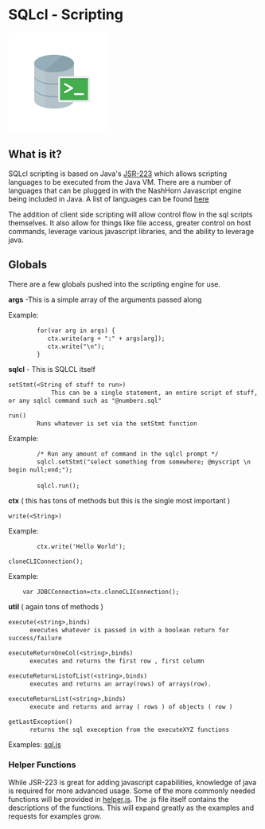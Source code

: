 # SQLcl - Scripting

![SQLcl logo](images/sql-command-line-200.png)


## What is it?

SQLcl scripting is based on Java's [JSR-223](https://jcp.org/aboutJava/communityprocess/final/jsr223/index.html) which allows scripting languages to be executed from the Java VM.  There are a number of languages that can be plugged in with the NashHorn Javascript engine being included in Java.  A list of languages can be found [here](https://en.wikipedia.org/wiki/List_of_JVM_languages)

The addition of client side scripting will allow control flow in the sql scripts themselves.  It also allow for things like file access, greater control on host commands, leverage various javascript libraries, and the ability to leverage java.

## Globals

There are a few globals pushed into the scripting engine for use.

**args** -This is a simple array of the arguments passed along

Example:

~~~	
		for(var arg in args) {
		   ctx.write(arg + ":" + args[arg]);
		   ctx.write("\n");
		}
~~~

 **sqlcl** - This is SQLCL itself
 
~~~
setStmt(<String of stuff to run>)
			This can be a single statement, an entire script of stuff, or any sqlcl command such as "@numbers.sql"
~~~

~~~			
run() 
		Runs whatever is set via the setStmt function
~~~

Example:

~~~		
		/* Run any amount of command in the sqlcl prompt */
		sqlcl.setStmt("select something from somewhere; @myscript \n begin null;end;");

		sqlcl.run();
~~~

   **ctx** ( this has tons of methods but this is the single most important )

~~~
write(<String>)
~~~
Example:

~~~		
		ctx.write('Hello World');
~~~
~~~
cloneCLIConnection();
~~~
Example:

~~~		
	var JDBCConnection=ctx.cloneCLIConnection();
~~~

   **util** ( again tons of methods ) 
   
~~~
execute(<string>,binds)
      executes whatever is passed in with a boolean return for success/failure
~~~                   
~~~
executeReturnOneCol(<string>,binds)
      executes and returns the first row , first column
~~~

~~~
executeReturnListofList(<string>,binds)
      executes and returns an array(rows) of arrays(row).  
~~~
~~~                   
executeReturnList(<string>,binds)
      execute and returns and array ( rows ) of objects ( row )
~~~       
~~~                   
getLastException()
      returns the sql exeception from the executeXYZ functions
~~~       

Examples:  [sql.js](https://github.com/oracle/Oracle_DB_Tools/blob/master/sqlcl/examples/sql.js)

### Helper Functions

While JSR-223 is great for adding javascript capabilities, knowledge of java is required for more advanced usage. Some of the more commonly needed functions will be provided in [helper.js](https://github.com/oracle/Oracle_DB_Tools/blob/master/sqlcl/lib/helpers.js).  The .js file itself contains the descriptions of the functions.  This will expand greatly as the examples and requests for examples grow.


